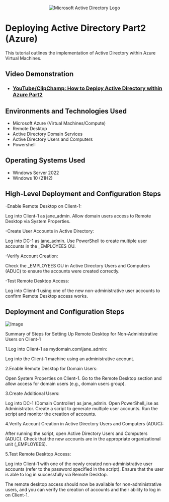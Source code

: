 <p align="center">
<img src="https://i.imgur.com/pU5A58S.png" alt="Microsoft Active Directory Logo"/>
</p>

<h1>Deploying Active Directory Part2 (Azure)</h1>
This tutorial outlines the implementation of Active Directory within Azure Virtual Machines.<br />


<h2>Video Demonstration</h2>

- ### [YouTube/ClipChamp: How to Deploy Active Directory within Azure Part2](https://youtu.be/i5HH1awlY-o?si=fE-FspCEQroCowh8)

<h2>Environments and Technologies Used</h2>

- Microsoft Azure (Virtual Machines/Compute)
- Remote Desktop
- Active Directory Domain Services
- Active Directory Users and Computers
- Powershell

<h2>Operating Systems Used </h2>

- Windows Server 2022
- Windows 10 (21H2)

<h2>High-Level Deployment and Configuration Steps</h2>

-Enable Remote Desktop on Client-1:

Log into Client-1 as jane_admin.
Allow domain users access to Remote Desktop via System Properties.

-Create User Accounts in Active Directory:

Log into DC-1 as jane_admin.
Use PowerShell to create multiple user accounts in the _EMPLOYEES OU.

-Verify Account Creation:

Check the _EMPLOYEES OU in Active Directory Users and Computers (ADUC) to ensure the accounts were created correctly.

-Test Remote Desktop Access:

Log into Client-1 using one of the new non-administrative user accounts to confirm Remote Desktop access works.

<h2>Deployment and Configuration Steps</h2>

<p>
  
![Image](https://github.com/user-attachments/assets/55a81b3c-8e81-453f-b3b2-df50bad2fcbb)
</p>
<p>
Summary of Steps for Setting Up Remote Desktop for Non-Administrative Users on Client-1

1.Log into Client-1 as mydomain.com\jane_admin:

Log into the Client-1 machine using an administrative account.

2.Enable Remote Desktop for Domain Users:

Open System Properties on Client-1.
Go to the Remote Desktop section and allow access for domain users (e.g., domain users group).

3.Create Additional Users:

Log into DC-1 (Domain Controller) as jane_admin.
Open PowerShell_ise as Administrator.
Create a script to generate multiple user accounts.
Run the script and monitor the creation of accounts.

4.Verify Account Creation in Active Directory Users and Computers (ADUC):

After running the script, open Active Directory Users and Computers (ADUC).
Check that the new accounts are in the appropriate organizational unit (_EMPLOYEES).

5.Test Remote Desktop Access:

Log into Client-1 with one of the newly created non-administrative user accounts (refer to the password specified in the script).
Ensure that the user is able to log in successfully via Remote Desktop.

The remote desktop access should now be available for non-administrative users, and you can verify the creation of accounts and their ability to log in on Client-1.
</p>
<br />
